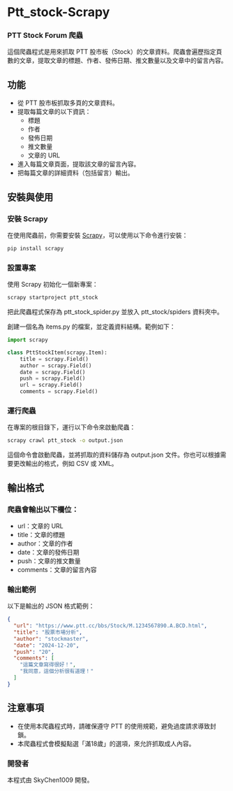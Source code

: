 # Ptt_stock-Scrapy

### PTT Stock Forum 爬蟲

這個爬蟲程式是用來抓取 PTT 股市板（Stock）的文章資料。爬蟲會遍歷指定頁數的文章，提取文章的標題、作者、發佈日期、推文數量以及文章中的留言內容。

## 功能

- 從 PTT 股市板抓取多頁的文章資料。
- 提取每篇文章的以下資訊：
  - 標題
  - 作者
  - 發佈日期
  - 推文數量
  - 文章的 URL
- 進入每篇文章頁面，提取該文章的留言內容。
- 把每篇文章的詳細資料（包括留言）輸出。

## 安裝與使用

### 安裝 Scrapy

在使用爬蟲前，你需要安裝 [Scrapy](https://scrapy.org/)，可以使用以下命令進行安裝：

```bash
pip install scrapy
```

### 設置專案
使用 Scrapy 初始化一個新專案：

```bash
scrapy startproject ptt_stock
```

把此爬蟲程式保存為 ptt_stock_spider.py 並放入 ptt_stock/spiders 資料夾中。

創建一個名為 items.py 的檔案，並定義資料結構。範例如下：

```python
import scrapy

class PttStockItem(scrapy.Item):
    title = scrapy.Field()
    author = scrapy.Field()
    date = scrapy.Field()
    push = scrapy.Field()
    url = scrapy.Field()
    comments = scrapy.Field()

```

### 運行爬蟲

在專案的根目錄下，運行以下命令來啟動爬蟲：

```bash
scrapy crawl ptt_stock -o output.json
```

這個命令會啟動爬蟲，並將抓取的資料儲存為 output.json 文件。你也可以根據需要更改輸出的格式，例如 CSV 或 XML。

## 輸出格式
### 爬蟲會輸出以下欄位：

- url：文章的 URL
- title：文章的標題
- author：文章的作者
- date：文章的發佈日期
- push：文章的推文數量
- comments：文章的留言內容

### 輸出範例

以下是輸出的 JSON 格式範例：

```json
{
  "url": "https://www.ptt.cc/bbs/Stock/M.1234567890.A.BCD.html",
  "title": "股票市場分析",
  "author": "stockmaster",
  "date": "2024-12-20",
  "push": "20",
  "comments": [
    "這篇文章寫得很好！",
    "我同意，這個分析很有道理！"
  ]
}
```

## 注意事項

- 在使用本爬蟲程式時，請確保遵守 PTT 的使用規範，避免過度請求導致封鎖。
- 本爬蟲程式會模擬點選「滿18歲」的選項，來允許抓取成人內容。

### 開發者
本程式由 SkyChen1009 開發。
